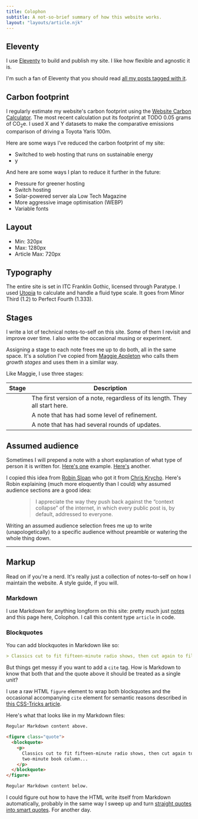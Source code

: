 ```yaml
---
title: Colophon
subtitle: A not-so-brief summary of how this website works.
layout: "layouts/article.njk"
---
```


## Eleventy

I use [Eleventy](https://www.11ty.dev) to build and publish my site. I like how flexible and agnostic it is.

I'm such a fan of Eleventy that you should read [all my posts tagged with it](/notes/tagged/eleventy).

## Carbon footprint

I regularly estimate my website's carbon footprint using the [Website Carbon Calculator](https://www.websitecarbon.com). The most recent calculation put its footprint at TODO 0.05 grams of CO<sub>2</sub>e</a>. I used X and Y datasets to make the comparative emissions comparison of driving a Toyota Yaris 100m.

Here are some ways I've reduced the carbon footprint of my site:

- Switched to web hosting that runs on sustainable energy
- y

And here are some ways I plan to reduce it further in the future:

- Pressure for greener hosting
- Switch hosting
- Solar-powered server ala Low Tech Magazine
- More aggressive image optimisation (WEBP)
- Variable fonts

## Layout

- Min: 320px
- Max: 1280px
- Article Max: 720px

## Typography

The entire site is set in ITC Franklin Gothic, licensed through Paratype. I used [Utopia](https://utopia.fyi/type/calculator?c=320,18,1.2,1240,20,1.333,5,2,&s=0.75|0.5|0.25,1.5|2|3|4|6,s-l&g=s,l,xl,12) to calculate and handle a fluid type scale. It goes from Minor Third (1.2) to Perfect Fourth (1.333).

## Stages

I write a lot of technical notes-to-self on this site. Some of them I revisit and improve over time. I also write the occasional musing or experiment.

Assigning a stage to each note frees me up to do both, all in the same space. It's a solution I've copied from [Maggie Appleton](https://maggieappleton.com/colophon) who calls them _growth stages_ and uses them in a similar way.

Like Maggie, I use three stages:

<table>
  <thead>
    <tr>
      <th>Stage</th>
      <th>Description</th>
    </tr>
  </thead>
  <tbody>
    <tr>
      <td>
       <span class="dots" style="--stage: 1" aria-label="Stage 1 out of 3"></span>
      </td>
      <td>The first version of a note, regardless of its length. They all start here.</td>
    </tr>
    <tr>
      <td>
       <span class="dots" style="--stage: 2" aria-label="Stage 2 out of 3"></span>
      </td>
      <td>A note that has had some level of refinement.</td>
    </tr>
    <tr>
      <td>
       <span class="dots" style="--stage: 3" aria-label="Stage 2 out of 3"></span>
      </td>
      <td>A note that has had several rounds of updates.</td>
    </tr>
    </tbody>
</table>

## Assumed audience

Sometimes I will prepend a note with a short explanation of what type of person it is written for. [Here's one](/notes/video-border) example. [Here's](/notes/bash-your-profile) another.

I copied this idea from [Robin Sloan](https://www.robinsloan.com/colophon#assumed-audiences) who got it from [Chris Krycho](https://v4.chriskrycho.com/2018/assumed-audiences.html). Here's Robin explaining (much more eloquently than I could) why assumed audience sections are a good idea:

<figure class="quote">
  <blockquote>
  <p>I appreciate the way they push back against the “context collapse” of the internet, in which every public post is, by default, addressed to everyone.</p>
  </blockquote>
</figure>

Writing an assumed audience selection frees me up to write (unapologetically) to a specific audience without preamble or watering the whole thing down.

---

## Markup

Read on if you're a nerd. It's really just a collection of notes-to-self on how I maintain the website. A style guide, if you will.

### Markdown

I use Markdown for anything longform on this site: pretty much just [notes](/notes) and this page here, Colophon. I call this content type `article` in code.

### Blockquotes

You can add blockquotes in Markdown like so:

```md
> Classics cut to fit fifteen-minute radio shows, then cut again to fill a two-minute book column.
```

But things get messy if you want to add a `cite` tag. How is Markdown to know that both that and the quote above it should be treated as a single unit?

I use a raw HTML `figure` element to wrap both blockquotes and the occasional accompanying `cite` element for semantic reasons described in [this CSS-Tricks article](https://css-tricks.com/quoting-in-html-quotations-citations-and-blockquotes/#aa-hey-what-about-the-figure-element).

Here's what that looks like in my Markdown files:

```md
Regular Markdown content above.

<figure class="quote">
  <blockquote>
    <p>
      Classics cut to fit fifteen-minute radio shows, then cut again to fill a
      two-minute book column...
    </p>
  </blockquote>
</figure>

Regular Markdown content below.
```

I could figure out how to have the HTML write itself from Markdown automatically, probably in the same way I sweep up and turn [straight quotes into smart quotes](/notes/11ty-smart-quotes/). For another day.
